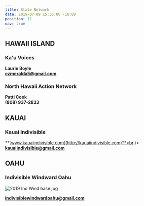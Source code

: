 ```yaml
---
title: State Network
date: 2019-07-09 15:36:00 -10:00
position: 11
nav: true
---
```


## **HAWAII ISLAND**

### **Ka'u Voices**

**Laurie Boyle**<br />
**[ezmeralda5@gmail.com](mailto:ezmeralda5@gmail.com)**

### **North Hawaii Action Network**

**Patti Cook**\
**(808) 937-2833**

## **KAUAI**

### **Kauai Indivisible**

**[www.kauaiindivisible.com](http://kauaiindivisible.com)**<br />
**[kauaiindivisible@gmail.com](mailto:kauaiindivisible@gmail.com)**

## **OAHU**

### **Indivisible Windward Oahu**

![2019 Ind Wind base.jpg](/uploads/2019%20Ind%20Wind%20base.jpg)

**[indivisiblewindwardoahu@gmail.com](mailto:indivisiblewindwardoahu@gmail.com)**